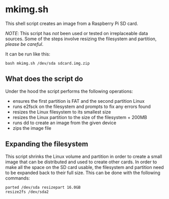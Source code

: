 # mkimg.sh #

This shell script creates an image from a Raspberry Pi SD card.

*NOTE*: This script has *not* been used or tested on irreplaceable data
sources.  Some of the steps involve resizing the filesystem and partition,
*please be careful*.

It can be run like this:

```
bash mkimg.sh /dev/sda sdcard.img.zip
```

## What does the script do ##

Under the hood the script performs the following operations:

- ensures the first partition is FAT and the second partition Linux
- runs e2fsck on the filesystem and prompts to fix any errors found
- resizes the Linux filesystem to its smallest size
- resizes the Linux partition to the size of the filesystem + 200MB
- runs dd to create an image from the given device
- zips the image file


## Expanding the filesystem ##

This script shrinks the Linux volume and partition in order to create a small
image that can be distributed and used to create other cards.  In order to make
all the space on the SD card usable, the filesystem and partition need to be
expanded back to their full size.  This can be done with the following
commands:

```
parted /dev/sda resizepart 16.0GB
resize2fs /dev/sda2
```

